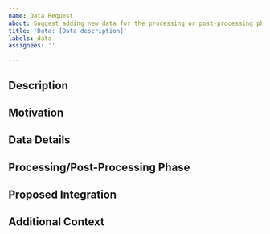 ```yaml
---
name: Data Request
about: Suggest adding new data for the processing or post-processing phases in FireBench
title: 'Data: [Data description]'
labels: data
assignees: ''

---
```


## Description
<!-- Please describe the data you would like to add to FireBench. -->

## Motivation
<!-- Why is this data important? How does it benefit the FireBench library? -->

## Data Details
<!-- Provide details about the data, including its source, format, and any relevant metadata. -->

## Processing/Post-Processing Phase
<!-- Specify whether the data is for the processing phase, post-processing phase, or both. -->

## Proposed Integration
<!-- Describe how you plan to integrate the data into FireBench. Include any relevant technical details. -->

## Additional Context
<!-- Add any other context or screenshots about the data request here. -->
